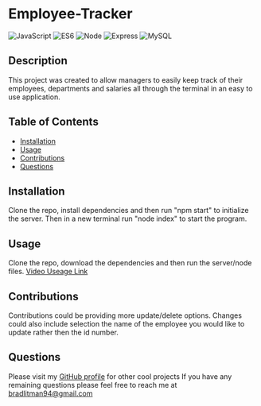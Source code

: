 
# Employee-Tracker
![JavaScript](https://img.shields.io/badge/JavaScript-F7DF1E?style=for-the-badge&logo=javascript&logoColor=black) ![ES6](https://img.shields.io/badge/HTML5-E34F26?style=for-the-badge&logo=html5&logoColor=white) ![Node](https://img.shields.io/badge/Node.js-43853D?style=for-the-badge&logo=node.js&logoColor=white) ![Express](https://img.shields.io/badge/Express.js-404D59?style=for-the-badge) ![MySQL](https://img.shields.io/badge/mysql-%2300f.svg?style=for-the-badge&logo=mysql&logoColor=white)

## Description
This project was created to allow managers to easily keep track of their employees, departments and salaries all through the terminal in an easy to use application.

## Table of Contents
* [Installation](#installation)
* [Usage](#usage)
* [Contributions](#contributions)
* [Questions](#questions)


## Installation
Clone the repo, install dependencies and then run "npm start" to initialize the server. Then in a new terminal run "node index" to start the program.

## Usage
Clone the repo, download the dependencies and then run the server/node files.
[Video Useage Link](https://watch.screencastify.com/v/Eg44nw6nXJKOlmQN14CG)

## Contributions
Contributions could be providing more update/delete options. Changes could also include selection the name of the employee you would like to update rather then the id number.


## Questions
Please visit my [GitHub profile](https://github.com/blitman12) for other cool projects
If you have any remaining questions please feel free to reach me at bradlitman94@gmail.com


